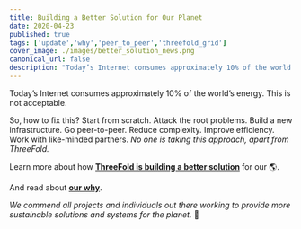 ```yaml
---
title: Building a Better Solution for Our Planet
date: 2020-04-23
published: true
tags: ['update','why','peer_to_peer','threefold_grid']
cover_image: ./images/better_solution_news.png
canonical_url: false
description: "Today’s Internet consumes approximately 10% of the world’s energy. This is not acceptable. Learn how we're fixing this!"
---
```


Today’s Internet consumes approximately 10% of the world’s energy. This is not acceptable.

So, how to fix this? Start from scratch. Attack the root problems. Build a new infrastructure. Go peer-to-peer. Reduce complexity. Improve efficiency. Work with like-minded partners. *No one is taking this approach, apart from ThreeFold.*

Learn more about how **[ThreeFold is building a better solution](https://threefold.io/blog/post/for_our_planet/)** for our 🌎.

And read about **[our why](https://threefold.io/why)**.

*We commend all projects and individuals out there working to provide more sustainable solutions and systems for the planet.* 🙏
